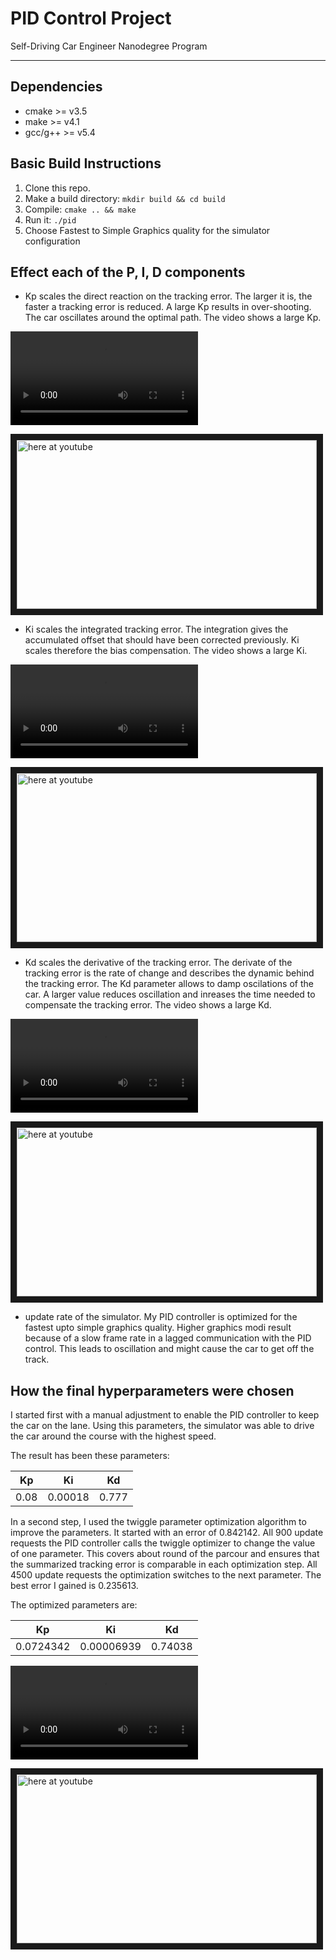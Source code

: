 # PID Control Project
Self-Driving Car Engineer Nanodegree Program

---

[//]: # (Image References)
[video1]: ./videos/best.mp4 "Best solution"
[video2]: ./videos/largekp.mp4 "Large Kp"
[video3]: ./videos/largeki.mp4 "Large Ki"
[video4]: ./videos/largekd.mp4 "Large Kd"

## Dependencies

* cmake >= v3.5
* make >= v4.1
* gcc/g++ >= v5.4

## Basic Build Instructions

1. Clone this repo.
2. Make a build directory: `mkdir build && cd build`
3. Compile: `cmake .. && make`
4. Run it: `./pid`
5. Choose Fastest to Simple Graphics quality for the simulator configuration 

## Effect each of the P, I, D components

* Kp scales the direct reaction on the tracking error. The larger it is, the faster a tracking error is reduced.
A large Kp results in over-shooting. The car oscillates around the optimal path. The video shows a large Kp.

![large Kp value][video2]

<a href="http://www.youtube.com/watch?feature=player_embedded&v=OPx6l4ZHsf4
" target="_blank"><img src="http://img.youtube.com/vi/OPx6l4ZHsf4/0.jpg" 
alt="here at youtube" width="480" height="270" border="10" /></a>


* Ki scales the integrated tracking error. The integration gives the accumulated offset that should have been corrected previously.
Ki scales therefore the bias compensation. The video shows a large Ki.

![large Ki value][video3]

<a href="http://www.youtube.com/watch?feature=player_embedded&v=4IPbuwjEkWY
" target="_blank"><img src="http://img.youtube.com/vi/4IPbuwjEkWY/0.jpg" 
alt="here at youtube" width="480" height="270" border="10" /></a>

* Kd scales the derivative of the tracking error. The derivate of the tracking error is the rate of change and describes the dynamic behind the tracking error. The Kd parameter allows to damp oscilations of the car. A larger value reduces oscillation and inreases the time needed to compensate the tracking error. The video shows a large Kd.

![large Kd value][video4]

<a href="http://www.youtube.com/watch?feature=player_embedded&v=ZdmMWmH42Oo
" target="_blank"><img src="http://img.youtube.com/vi/ZdmMWmH42Oo/0.jpg" 
alt="here at youtube" width="480" height="270" border="10" /></a>


* update rate of the simulator. My PID controller is optimized for the fastest upto simple graphics quality. Higher graphics modi result because of a slow frame rate in a lagged communication with the PID control. This leads to oscillation and might cause the car to get off the track.


## How the final hyperparameters were chosen

I started first with a manual adjustment to enable the PID controller to keep the car on the lane.
Using this parameters, the simulator was able to drive the car around the course with the highest speed.

The result has been these parameters:

| Kp      | Ki       | Kd       |
|:-------:|:--------:|:--------:|
| 0.08    | 0.00018  | 0.777    |

In a second step, I used the twiggle parameter optimization algorithm to improve the parameters.
It started with an error of 0.842142.
All 900 update requests the PID controller calls the twiggle optimizer to change the value of one parameter. 
This covers about round of the parcour and ensures that the summarized tracking error is comparable in each optimization step.
All 4500 update requests the optimization switches to the next parameter. The best error I gained is 0.235613.

The optimized parameters are:

| Kp        | Ki         | Kd       |
|:---------:|:----------:|:--------:|
| 0.0724342 | 0.00006939 | 0.74038  |

![best solution][video1]

<a href="http://www.youtube.com/watch?feature=player_embedded&v=NW2TqJ_NRkQ
" target="_blank"><img src="http://img.youtube.com/vi/NW2TqJ_NRkQ/0.jpg" 
alt="here at youtube" width="480" height="270" border="10" /></a>




